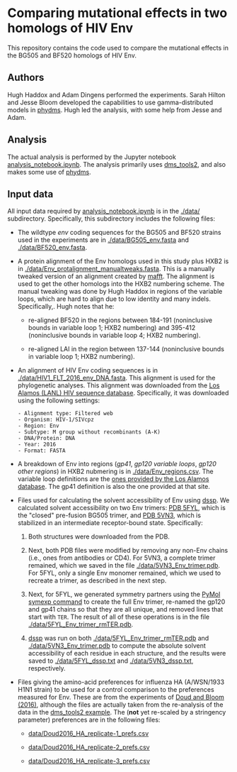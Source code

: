 # Comparing mutational effects in two homologs of HIV Env
This repository contains the code used to compare the mutational effects in the BG505 and BF520 homologs of HIV Env.

## Authors
Hugh Haddox and Adam Dingens performed the experiments.
Sarah Hilton and Jesse Bloom developed the capabilities to use gamma-distributed models in [phydms](http://jbloomlab.github.io/phydms/).
Hugh led the analysis, with some help from Jesse and Adam.

## Analysis
The actual analysis is performed by the Jupyter notebook [analysis_notebook.ipynb](analysis_notebook.ipynb).
The analysis primarily uses [dms_tools2](https://jbloomlab.github.io/dms_tools2/), and also makes some use of [phydms](http://jbloomlab.github.io/phydms/).

## Input data
All input data required by [analysis_notebook.ipynb](analysis_notebook.ipynb) is in the [./data/](./data/) subdirectory.
Specifically, this subdirectory includes the following files:

  * The wildtype *env* coding sequences for the BG505 and BF520 strains used in the experiments are in [./data/BG505_env.fasta](./data/BG505_env.fasta) and [./data/BF520_env.fasta](./data/BF520_env.fasta).

  * A protein alignment of the Env homologs used in this study plus HXB2 is in [./data/Env_protalignment_manualtweaks.fasta](./data/Env_protalignment_manualtweaks.fasta). This is a manually tweaked version of an alignment created by [mafft](https://mafft.cbrc.jp/alignment/software/). The alignment is used to get the other homologs into the HXB2 numbering scheme. The manual tweaking was done by Hugh Haddox in regions of the variable loops, which are hard to align due to low identity and many indels. Specifically,. Hugh notes that he:

    - re-aligned BF520 in the regions between 184-191 (noninclusive bounds in variable loop 1; HXB2 numbering) and 395-412 (noninclusive bounds in variable loop 4; HXB2 numbering).

    - re-aligned LAI in the region between 137-144 (noninclusive bounds in variable loop 1; HXB2 numbering).


  * An alignment of HIV Env coding sequences is in [./data/HIV1_FLT_2016_env_DNA.fasta](./data/HIV1_FLT_2016_env_DNA.fasta). This alignment is used for the phylogenetic analyses. This alignment was downloaded from the [Los Alamos (LANL) HIV sequence database](http://www.hiv.lanl.gov/). Specifically, it was downloaded using the following settings:

        - Alignment type: Filtered web
        - Organism: HIV-1/SIVcpz
        - Region: Env
        - Subtype: M group without recombinants (A-K)
        - DNA/Protein: DNA
        - Year: 2016
        - Format: FASTA

  * A breakdown of Env into regions (*gp41*, *gp120 variable loops*, *gp120 other regions*) in HXB2 nubmering is in [./data/Env_regions.csv](./data/Env_regions.csv). The variable loop definitions are the [ones provided by the Los Alamos database](https://www.hiv.lanl.gov/content/sequence/VAR_REG_CHAR/variable_region_characterization_explanation.html). The gp41 definition is also the one provided at that site.

  * Files used for calculating the solvent accessibility of Env using [dssp](http://swift.cmbi.ru.nl/gv/dssp/). We calculated solvent accessibility on two Env trimers: [PDB 5FYL](http://www.rcsb.org/pdb/explore.do?structureId=5fyl), which is the "closed" pre-fusion BG505 trimer, and [PDB 5VN3](https://www.rcsb.org/structure/5vn3), which is stabilized in an intermediate receptor-bound state. Specifically:

    1. Both structures were downloaded from the PDB.

    2. Next, both PDB files were modified by removing any non-Env chains (i.e., ones from antibodies or CD4). For 5VN3, a complete trimer remained, which we saved in the file [./data/5VN3_Env_trimer.pdb](./data/5VN3_Env_trimer.pdb). For 5FYL, only a single Env monomer remained, which we used to recreate a trimer, as described in the next step.

    3. Next, for 5FYL, we generated symmetry partners using the [PyMol symexp command](https://pymolwiki.org/index.php/Symexp) to create the full Env trimer, re-named the gp120 and gp41 chains so that they are all unique, and removed lines that start with `TER`. The result of all of these operations is in the file [./data/5FYL_Env_trimer_rmTER.pdb](./data/5FYL_Env_trimer_rmTER.pdb).

    3. [dssp](http://swift.cmbi.ru.nl/gv/dssp/) was run on both [./data/5FYL_Env_trimer_rmTER.pdb](./data/5FYL_Env_trimer_rmTER.pdb) and [./data/5VN3_Env_trimer.pdb](./data/5VN3_Env_trimer.pdb) to compute the absolute solvent accessibility of each residue in each structure, and the results were saved to [./data/5FYL_dssp.txt](./data/5FYL_dssp.txt) and [./data/5VN3_dssp.txt](./data/5VN3_dssp.txt), respectively.

  * Files giving the amino-acid preferences for influenza HA (A/WSN/1933 H1N1 strain) to be used for a control comparison to the preferences measured for Env. These are from the experiments of [Doud and Bloom (2016)](https://www.ncbi.nlm.nih.gov/pubmed/27271655), although the files are actually taken from the re-analysis of the data in the [dms_tools2 example](https://github.com/jbloomlab/dms_tools2/blob/master/examples/Doud2016/analysis_notebook.ipynb). The (**not** yet re-scaled by a stringency parameter) preferences are in the following files:

    - [data/Doud2016_HA_replicate-1_prefs.csv](data/Doud2016_HA_replicate-1_prefs.csv)

    - [data/Doud2016_HA_replicate-2_prefs.csv](data/Doud2016_HA_replicate-2_prefs.csv)

    - [data/Doud2016_HA_replicate-3_prefs.csv](data/Doud2016_HA_replicate-3_prefs.csv)
